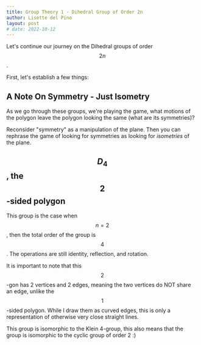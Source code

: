 ```yaml
---
title: Group Theory 1 - Dihedral Group of Order 2n
author: Lisette del Pino
layout: post
# date: 2022-10-12
---
```


<script type="text/javascript" async
  src="https://cdn.mathjax.org/mathjax/latest/MathJax.js?config=TeX-MML-AM_CHTML">
</script>

Let's continue our journey on the Dihedral groups of order $$2n$$.

First, let's establish a few things:

## A Note On Symmetry - Just Isometry

As we go through these groups, we're playing the game, what motions of the polygon leave the polygon looking the same (what are its symmetries)?

Reconsider "symmetry" as a manipulation of the plane. Then you can rephrase the game of looking for symmetries as looking for *isometries* of the plane. 

## $$D_4$$, the $$2$$-sided polygon

This group is the case when $$n=2$$, then the total order of the group is $$4$$. The operations are still identity, reflection, and rotation. 

It is important to note that this $$2$$-gon has 2 vertices and 2 edges, meaning the two vertices do NOT share an edge, unlike the $$1$$-sided polygon. While I draw them as curved edges, this is only a representation of otherwise very close straight lines. 

This group is isomorphic to the Klein 4-group, this also means that the group is isomorphic to the cyclic group of order 2 :) 

<!-- establish isomorphism for klein 4 group-->

<!-- establish isomorphism for cyclic group of order 2 -->




